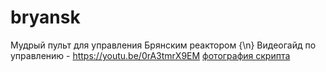 # bryansk
Мудрый пульт для управления Брянским реактором {\n}
Видеогайд по управлению - https://youtu.be/0rA3tmrX9EM
[фотография скрипта](https://sun9-25.userapi.com/impg/sEaUMYG60KceJeSW9BlE-a7eX7TmrxEWb9rZzQ/fe1TZZrrBDU.jpg?size=1894x973&quality=96&sign=d2693cf78d882f1246f8b9b3478eee15&type=album)

